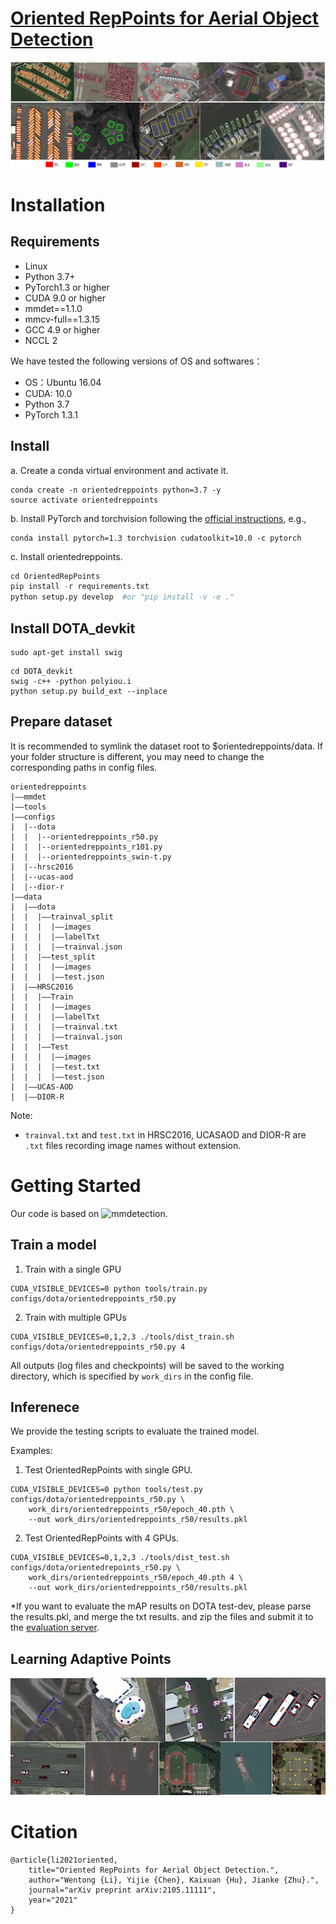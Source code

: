 # [Oriented RepPoints for Aerial Object Detection](https://arxiv.org/pdf/2105.11111.pdf)

![](https://github.com/LiWentomng/OrientedRepPoints/blob/main/docs/visualization.png)

# Installation
## Requirements
* Linux
* Python 3.7+ 
* PyTorch1.3 or higher
* CUDA 9.0 or higher
* mmdet==1.1.0
* mmcv-full==1.3.15
* GCC 4.9 or higher
* NCCL 2

We have tested the following versions of OS and softwares：
* OS：Ubuntu 16.04
* CUDA: 10.0
* Python 3.7
* PyTorch 1.3.1

## Install 
a. Create a conda virtual environment and activate it.  
```
conda create -n orientedreppoints python=3.7 -y 
source activate orientedreppoints
```
b. Install PyTorch and torchvision following the [official instructions](https://pytorch.org/get-started/previous-versions/), e.g.,
```
conda install pytorch=1.3 torchvision cudatoolkit=10.0 -c pytorch
```
c. Install orientedreppoints.

```python 
cd OrientedRepPoints
pip install -r requirements.txt
python setup.py develop  #or "pip install -v -e ."
```

## Install DOTA_devkit

```
sudo apt-get install swig
```
```
cd DOTA_devkit
swig -c++ -python polyiou.i
python setup.py build_ext --inplace
```
## Prepare dataset
It is recommended to symlink the dataset root to $orientedreppoints/data. If your folder structure is different, you may need to change the corresponding paths in config files.
```
orientedreppoints
|——mmdet
|——tools
|——configs
|  |--dota
|  |  |--orientedreppoints_r50.py
|  |  |--orientedreppoints_r101.py
|  |  |--orientedreppoints_swin-t.py
|  |--hrsc2016
|  |--ucas-aod
|  |--dior-r
|——data
|  |——dota
|  |  |——trainval_split
|  |  |  |——images
|  |  |  |——labelTxt
|  |  |  |——trainval.json
|  |  |——test_split
|  |  |  |——images
|  |  |  |——test.json
|  |——HRSC2016
|  |  |——Train
|  |  |  |——images
|  |  |  |——labelTxt
|  |  |  |——trainval.txt
|  |  |  |——trainval.json
|  |  |——Test
|  |  |  |——images
|  |  |  |——test.txt
|  |  |  |——test.json
|  |——UCAS-AOD
|  |——DIOR-R
```
Note:
* `trainval.txt` and `test.txt` in HRSC2016, UCASAOD and DIOR-R are `.txt` files recording image names without extension.


# Getting Started 
Our code is based on ![mmdetection](https://github.com/open-mmlab/mmdetection). 

## Train a model

1. Train  with a single GPU 

```shell
CUDA_VISIBLE_DEVICES=0 python tools/train.py  configs/dota/orientedreppoints_r50.py
```

2. Train with multiple GPUs

```shell
CUDA_VISIBLE_DEVICES=0,1,2,3 ./tools/dist_train.sh configs/dota/orientedreppoints_r50.py 4
```
All outputs (log files and checkpoints) will be saved to the working directory,
which is specified by `work_dirs` in the config file.

## Inferenece 
We provide the testing scripts to evaluate the trained model.

Examples:

1. Test OrientedRepPoints with single GPU.

```shell
CUDA_VISIBLE_DEVICES=0 python tools/test.py configs/dota/orientedreppoints_r50.py \
    work_dirs/orientedreppoints_r50/epoch_40.pth \ 
    --out work_dirs/orientedreppoints_r50/results.pkl

```
2. Test OrientedRepPoints with 4 GPUs.
```shell
CUDA_VISIBLE_DEVICES=0,1,2,3 ./tools/dist_test.sh configs/dota/orientedrepoints_r50.py \
    work_dirs/orientedreppoints_r50/epoch_40.pth 4 \ 
    --out work_dirs/orientedreppoints_r50/results.pkl
```

*If you want to evaluate the mAP results on DOTA test-dev, please parse the results.pkl, and merge the txt results. and zip the files  and submit it to the  [evaluation server](https://captain-whu.github.io/DOTA/index.html).

## Learning Adaptive Points

![Learning Adative Points](https://github.com/LiWentomng/OrientedRepPoints/blob/main/docs/learning_points.png)

# Citation 

```shell
@article{li2021oriented,
	title="Oriented RepPoints for Aerial Object Detection.",
	author="Wentong {Li}, Yijie {Chen}, Kaixuan {Hu}, Jianke {Zhu}.",
	journal="arXiv preprint arXiv:2105.11111",
	year="2021"
}

```


